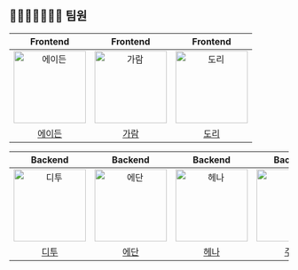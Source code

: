 ## 👩‍👦‍👦👨‍👨‍👧‍👧 팀원

|                                       Frontend                                        |                                       Frontend                                        |                                       Frontend                                        |
|:-------------------------------------------------------------------------------------:|:-------------------------------------------------------------------------------------:|:-------------------------------------------------------------------------------------:|
| <img src="https://avatars.githubusercontent.com/u/62369936?v=4" width=130px alt="에이든"> | <img src="https://avatars.githubusercontent.com/u/116625502?v=4" width=130px alt="가람"> | <img src="https://avatars.githubusercontent.com/u/103256030?v=4" width=130px alt="도리"> |
|                          [에이든](https://github.com/gyeongza)                           |                            [가람](https://github.com/guridaek)                            |                         [도리](https://github.com/tkdrb12)                          |

|                                        Backend                                         |                                        Backend                                         |                                        Backend                                         |                                        Backend                                        |
|:--------------------------------------------------------------------------------------:|:--------------------------------------------------------------------------------------:|:--------------------------------------------------------------------------------------:|:-------------------------------------------------------------------------------------:|
| <img src="https://avatars.githubusercontent.com/u/39729721?v=4" width=130px alt="디투"/> | <img src="https://avatars.githubusercontent.com/u/83010167?v=4" width=130px alt="에단"/> | <img src="https://avatars.githubusercontent.com/u/82203978?v=4" width=130px alt="헤나"/> | <img src="https://avatars.githubusercontent.com/u/67318165?v=4" width=130px alt="주디"> |
|                             [디투](https://github.com/shb03323)                             |                          [에단](https://github.com/cookienc)                          |                           [헤나](https://github.com/hyena0608)                           |                           [주디](https://github.com/eunbii0213)                           | 

<br><br><br>
